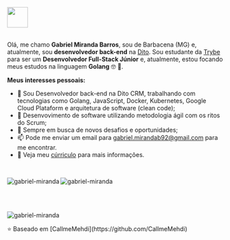 <a href="https://www.linkedin.com/in/gabrielmirandab/" target="_blank">
  <img src="https://cdn.iconscout.com/icon/free/png-64/linkedin-3089482-2567434.png" width="48px" height="48px">
</a> 

<br />
<br />

Olá, me chamo **Gabriel Miranda Barros**, sou de Barbacena (MG) e, atualmente, sou **desenvolvedor back-end** na <a href="https://www.dito.com.br/" target="_blank">Dito</a>. 
Sou estudante da <a href="https://www.betrybe.com/" target="_blank">Trybe</a> para ser um **Desenvolvedor Full-Stack Júnior** e, atualmente, estou focando meus estudos na linguagem **Golang** :nerd_face: :rocket:. 

**Meus interesses pessoais:**

- 🌱 Sou Desenvolvedor back-end na Dito CRM, trabalhando com tecnologias como Golang, JavaScript, Docker, Kubernetes, Google Cloud Plataform e arquitetura de software (clean code);
- :running: Desenvovimento de software utilizando metodologia ágil com os ritos do Scrum;
- 💼 Sempre em busca de novos desafios e oportunidades;
- 📫 Pode me enviar um email para gabriel.mirandab92@gmail.com para me encontrar.
- 📝 Veja meu <a href="https://drive.google.com/file/d/1wRaIxfpptDjReBQRJPqjL7zHyIYpPuAB/view?usp=sharing" target="_blank">cúrriculo</a> para mais informações.

</br>

<p>
    <img align="left" src="https://github-readme-stats.vercel.app/api?username=gabrielmirandaBR&show_icons=true&theme=dark" alt="gabriel-miranda" />
</p>

<p>
    <img align="center" src="https://github-readme-stats.vercel.app/api/top-langs/?username=gabrielmirandaBR&layout=compact&theme=dark" alt="gabriel-miranda" />
</p>

<br />

<br />

<p align="left"> <img src="https://komarev.com/ghpvc/?username=gabrielmirandabR" alt="gabriel-miranda" /> </p>

<p align="left">⭐️ Baseado em [CallmeMehdi](https://github.com/CallmeMehdi)</p>

